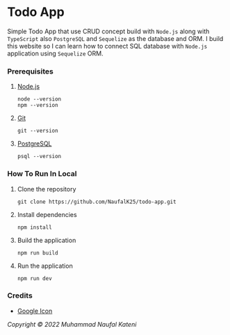 # Todo App

Simple Todo App that use CRUD concept build with `Node.js` along with `TypeScript` also `PostgreSQL` and `Sequelize` as the database and ORM. I build this website so I can learn how to connect SQL database with `Node.js` application using `Sequelize` ORM.

### Prerequisites

1. [Node.js](https://nodejs.org/en/)
    ```
    node --version
    npm --version
    ```
2. [Git](https://git-scm.com/downloads)
    ```
    git --version
    ```
3. [PostgreSQL](https://www.postgresql.org/download/)
    ```
    psql --version
    ```

### How To Run In Local

1. Clone the repository
    ```
    git clone https://github.com/NaufalK25/todo-app.git
    ```
2. Install dependencies
    ```
    npm install
    ```
3. Build the application
    ```
    npm run build
    ```
4. Run the application
    ```
    npm run dev
    ```

### Credits

-   [Google Icon](https://fonts.google.com/icons)

_Copyright © 2022 Muhammad Naufal Kateni_
